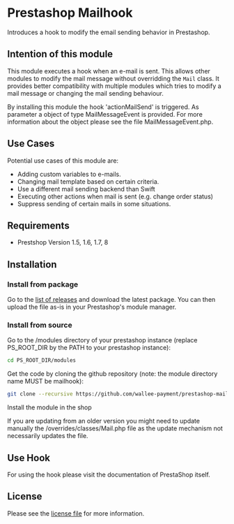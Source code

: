 # Prestashop Mailhook
Introduces a hook to modify the email sending behavior in Prestashop. 

## Intention of this module

This module executes a hook when an e-mail is sent. This allows other modules to 
modify the mail message without overridding the `Mail` class. It provides 
better compatibility with multiple modules which tries to modify a mail message or
changing the mail sending behaviour.

By installing this module the hook 'actionMailSend' is triggered. As parameter a object
of type MailMessageEvent is provided. For more information about the object please see the 
file MailMessageEvent.php.

## Use Cases

Potential use cases of this module are:
 - Adding custom variables to e-mails.
 - Changing mail template based on certain criteria.
 - Use a different mail sending backend than Swift
 - Executing other actions when mail is sent (e.g. change order status)
 - Suppress sending of certain mails in some situations.

## Requirements

 - Prestshop Version 1.5, 1.6, 1.7, 8

## Installation

### Install from package

Go to the [list of releases](https://github.com/wallee-payment/prestashop-mailhook/releases) and download the latest package.
You can then upload the file as-is in your Prestashop's module manager.

### Install from source

Go to the /modules directory of your prestashop instance (replace PS_ROOT_DIR by the PATH to your prestashop instance):

```bash
cd PS_ROOT_DIR/modules
```

Get the code by cloning the github repository (note: the module directory name MUST be mailhook):

```bash
git clone --recursive https://github.com/wallee-payment/prestashop-mailhook.git mailhook
```
Install the module in the shop

If you are updating from an older version you might need to update manually the /overrides/classes/Mail.php file as the update mechanism not necessarily updates the file.

  
## Use Hook

For using the hook please visit the documentation of PrestaShop itself.

## License

Please see the [license file](./LICENSE) for more information.
